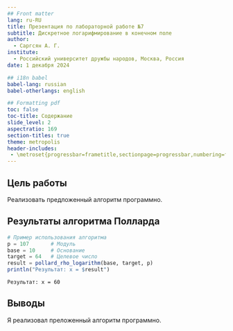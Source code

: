 ```yaml
---
## Front matter
lang: ru-RU
title: Презентация по лабораторной работе №7
subtitle: Дискретное логарифмирование в конечном поле
author:
  - Саргсян А. Г.
institute:
  - Российский университет дружбы народов, Москва, Россия
date: 1 декабря 2024

## i18n babel
babel-lang: russian
babel-otherlangs: english

## Formatting pdf
toc: false
toc-title: Содержание
slide_level: 2
aspectratio: 169
section-titles: true
theme: metropolis
header-includes:
 - \metroset{progressbar=frametitle,sectionpage=progressbar,numbering=fraction}
---
```


## Цель работы 

Реализовать предложенный алгоритм программно.

##  Результаты алгоритма Полларда

```julia
# Пример использования алгоритма
p = 107       # Модуль
base = 10     # Основание
target = 64   # Целевое число
result = pollard_rho_logarithm(base, target, p)
println("Результат: x = $result")
```

    Результат: x = 60
    

## Выводы

Я реализовал преложенный алгоритм программно.

